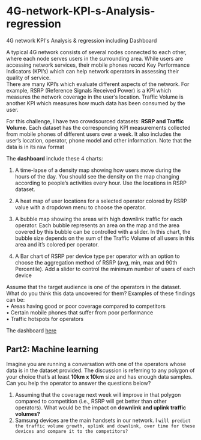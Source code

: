 # 4G-network-KPI-s-Analysis-regression
4G network KPI's Analysis &amp; regression including Dashboard 

A typical 4G network consists of several nodes connected to each other, where each node serves users in the surrounding area. While users are accessing network services, their mobile phones record Key Performance Indicators (KPI’s) which can help network operators in assessing their quality of service.<br>
There are many KPI’s which evaluate different aspects of the network. For example, RSRP (Reference Signals Received Power) is a KPI which measures the network coverage in the user’s location. Traffic Volume is another KPI which measures how much data has been consumed by the user.

For this challenge, I have two crowdsourced datasets: **RSRP and Traffic Volume.** Each dataset has the corresponding KPI measurements collected from mobile phones of different users over a week. It also includes the user’s location, operator, phone model and other information. Note that the data is in its raw format <br>

The **dashboard** include these 4 charts:
1. A time-lapse of a density map showing how users move during the hours of the day. You should see the density on the map changing according to people’s activities every hour. Use the locations in RSRP dataset.<br>
2. A heat map of user locations for a selected operator colored by RSRP value with a dropdown menu to choose the operator.<br>

3. A bubble map showing the areas with high downlink traffic for each operator. Each bubble represents an area on the map and the area covered by this bubble can be controlled with a slider. In this chart, the bubble size depends on the sum of the Traffic Volume of all users in this area and it’s colored per operator.<br>
4. A Bar chart of RSRP per device type per operator with an option to choose the aggregation method of RSRP (avg, min, max and 90th Percentile). Add a slider to control the minimum number of users of each device

Assume that the target audience is one of the operators in the dataset. What do you think this data uncovered for them?
Examples of these findings can be:<br>
• Areas having good or poor coverage compared to competitors <br>
• Certain mobile phones that suffer from poor performance <br>
• Traffic hotspots for operators

The dashboard [here](https://datastudio.google.com/u/0/reporting/ed6fce84-afb4-4ae8-88a8-4f455fde60b0/page/iLVVC)

## Part2: Machine learning

Imagine you are running a conversation with one of the operators whose data is in the dataset provided. The discussion is referring to any polygon of your choice that’s at least **10km x 10km** size and has enough data samples. Can you help the operator to answer the questions below?<br>

1. Assuming that the coverage next week will improve in that polygon compared to competition (i.e., RSRP will get better than other operators). What would be the impact on **downlink and uplink traffic volumes?**<br>
2. Samsung devices are the main handsets in our network. I `will predict the traffic volume growth, uplink and downlink, over time for these devices and compare it to the competitors?`


